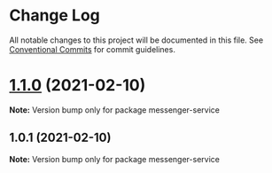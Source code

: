 # Change Log

All notable changes to this project will be documented in this file.
See [Conventional Commits](https://conventionalcommits.org) for commit guidelines.

# [1.1.0](https://github.com/Kritune-Dev/IHNA-Micro-Service/compare/messenger-service@1.0.1...messenger-service@1.1.0) (2021-02-10)

**Note:** Version bump only for package messenger-service





## 1.0.1 (2021-02-10)

**Note:** Version bump only for package messenger-service
